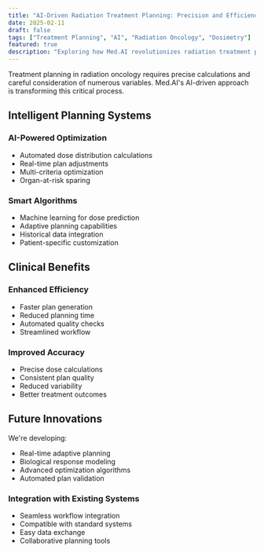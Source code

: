 ```yaml
---
title: "AI-Driven Radiation Treatment Planning: Precision and Efficiency"
date: 2025-02-11
draft: false
tags: ["Treatment Planning", "AI", "Radiation Oncology", "Dosimetry"]
featured: true
description: "Exploring how Med.AI revolutionizes radiation treatment planning through artificial intelligence and machine learning."
---
```


Treatment planning in radiation oncology requires precise calculations and careful consideration of numerous variables. Med.AI's AI-driven approach is transforming this critical process.

## Intelligent Planning Systems

### AI-Powered Optimization
- Automated dose distribution calculations
- Real-time plan adjustments
- Multi-criteria optimization
- Organ-at-risk sparing

### Smart Algorithms
- Machine learning for dose prediction
- Adaptive planning capabilities
- Historical data integration
- Patient-specific customization

## Clinical Benefits

### Enhanced Efficiency
- Faster plan generation
- Reduced planning time
- Automated quality checks
- Streamlined workflow

### Improved Accuracy
- Precise dose calculations
- Consistent plan quality
- Reduced variability
- Better treatment outcomes

## Future Innovations

We're developing:
- Real-time adaptive planning
- Biological response modeling
- Advanced optimization algorithms
- Automated plan validation

### Integration with Existing Systems
- Seamless workflow integration
- Compatible with standard systems
- Easy data exchange
- Collaborative planning tools